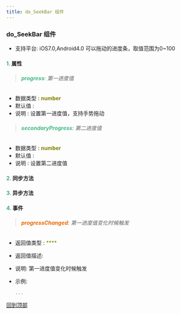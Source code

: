 ```yaml
---
title: do_SeekBar 组件
---
```


### do_SeekBar 组件

* 支持平台: iOS7.0,Android4.0
可以拖动的进度条，取值范围为0~100

#### <font color ='#40A977'>**1.**</font> 属性

>###### <font color ='#42b983'>**progress**</font>: 第一进度值

- 数据类型 : <font color ='#808000'>**number**</font>
- 默认值 : 
- 说明 : 设置第一进度值，支持手势拖动

>###### <font color ='#42b983'>**secondaryProgress**</font>: 第二进度值

- 数据类型 : <font color ='#808000'>**number**</font>
- 默认值 : 
- 说明 : 设置第二进度值

#### <font color ='#40A977'>**2.**</font> 同步方法

#### <font color ='#40A977'>**3.**</font> 异步方法


#### <font color ='#40A977'>**4.**</font> 事件

>###### <font color ='#e96900'>**progressChanged**</font>: 第一进度值变化时候触发

- 返回值类型 : <font color ='#808000'>****</font>
- 返回值描述: 
- 说明: 第一进度值变化时候触发
- 示例:

  ```javascript
  ...

  ```

[回到顶部](#top)


